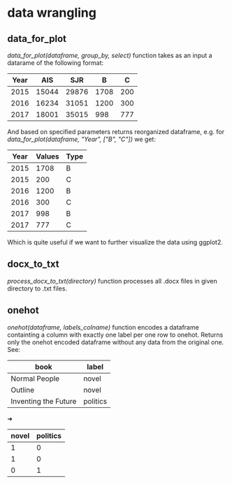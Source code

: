 # data wrangling

## data_for_plot

_data_for_plot(dataframe, group_by, select)_ function takes as an input a datarame of the following format:

|  Year  |  AIS  |  SJR  |   B   |  C  | 
|--------|-------|-------|-------|-----|
|  2015  | 15044 | 29876 | 1708  | 200 |
|  2016  | 16234 | 31051 | 1200  | 300 |
|  2017  | 18001 | 35015 | 998   | 777 |

And based on specified parameters returns reorganized dataframe, e.g. for _data_for_plot(dataframe, "Year", ["B", "C"])_ we get:

|  Year  | Values |  Type |
|--------|--------|-------|
|  2015  | 1708   | B     |
|  2015  | 200    | C     |
|  2016  | 1200   | B     |
|  2016  | 300    | C     |
|  2017  | 998    | B     |
|  2017  | 777    | C     |

Which is quite useful if we want to further visualize the data using ggplot2.  

## docx_to_txt

_process_docx_to_txt(directory)_ function processes all .docx files in given directory to .txt files.  


## onehot

_onehot(dataframe, labels_colname)_ function encodes a dataframe containting a column with exactly one label per one row to onehot. Returns only the onehot encoded dataframe without any data from the original one. See:

| book                 | label    |
|----------------------|----------|
| Normal People        | novel    |
| Outline              | novel    |
| Inventing the Future | politics |

➜

| novel | politics |
|-------|----------|
| 1     | 0        |
| 1     | 0        |
| 0     | 1        |

